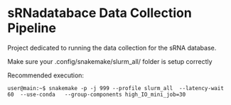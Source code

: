 # sRNadatabace Data Collection Pipeline

Project dedicated to running the data collection for the sRNA database.

Make sure your .config/snakemake/slurm_all/ folder is setup correctly

Recommended execution:
```console
user@main:~$ snakemake -p -j 999 --profile slurm_all  --latency-wait 60  --use-conda   --group-components high_IO_mini_job=30
```
